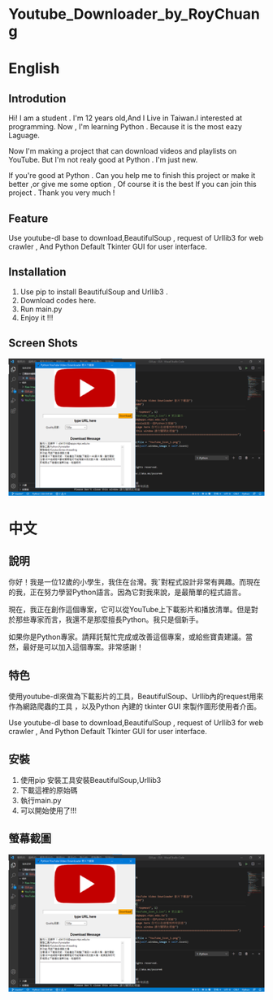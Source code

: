 # Youtube_Downloader_by_RoyChuang



# English

## Introdution

Hi! I am a student . I'm 12 years old,And I Live in Taiwan.I interested at programming. Now , I'm learning Python . Because it is the most eazy Laguage.

Now I'm making a project that can download videos and playlists on YouTube. But I'm not realy good at Python . I'm just new. 

If you're good at Python . Can you help me to finish this project or make it better ,or  give me some option , Of course it is the best If you can join this project . Thank you very much !



## Feature

Use youtube-dl base to download,BeautifulSoup , request of Urllib3 for web crawler , And Python Default Tkinter GUI for user interface.  



## Installation

1. Use pip to install BeautifulSoup and Urllib3 . 
2. Download codes here.
3. Run main.py
4. Enjoy it !!!



## Screen  Shots 

![01](screen_shots\01.png)





# 中文

## 說明

你好！我是一位12歲的小學生，我住在台灣。我ˇ對程式設計非常有興趣。而現在的我，正在努力學習Python語言。因為它對我來說，是最簡單的程式語言。

現在，我正在創作這個專案，它可以從YouTube上下載影片和播放清單。但是對於那些專家而言，我還不是那麼擅長Python。我只是個新手。

如果你是Python專家。請拜託幫忙完成或改善這個專案，或給些寶貴建議。當然，最好是可以加入這個專案。非常感謝！



## 特色

使用youtube-dl來做為下載影片的工具，BeautifulSoup、Urllib內的request用來作為網路爬蟲的工具 ，以及Python 內建的 tkinter GUI 來製作圖形使用者介面。

Use youtube-dl base to download,BeautifulSoup , request of Urllib3 for web crawler , And Python Default Tkinter GUI for user interface.  



## 安裝

1. 使用pip 安裝工具安裝BeautifulSoup,Urllib3
2. 下載這裡的原始碼
3. 執行main.py
4. 可以開始使用了!!!



## 螢幕截圖

![01](screen_shots\01.png)



